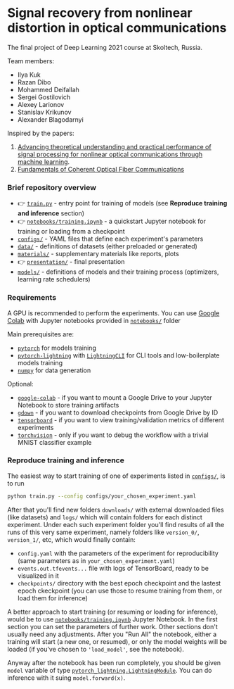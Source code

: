# Signal recovery from nonlinear distortion in optical communications
The final project of Deep Learning 2021 course at Skoltech, Russia.

Team members:
* Ilya Kuk
* Razan Dibo
* Mohammed Deifallah
* Sergei Gostilovich
* Alexey Larionov
* Stanislav Krikunov
* Alexander Blagodarnyi

Inspired by the papers:

1. [Advancing theoretical understanding and practical performance of signal processing for nonlinear optical communications through machine learning](https://www.nature.com/articles/s41467-020-17516-7).
2. [Fundamentals of Coherent Optical Fiber Communications ](https://www.osapublishing.org/jlt/abstract.cfm?URI=jlt-34-1-157)

### Brief repository overview
* 👉 [`train.py`](train.py) - entry point for training of models (see
  **Reproduce training and inference** section)
* 👉 [`notebooks/training.ipynb`](notebooks/training.ipynb) - a quickstart Jupyter
  notebook for training or loading from a checkpoint
* [`configs/`](configs/) - YAML files that define each experiment's parameters
* [`data/`](data/) - definitions of datasets (either preloaded or generated)
* [`materials/`](materials/) - supplementary materials like reports, plots
* 👉 [`presentation/`](presentation/) - final presentation
* [`models/`](models/) - definitions of models and their training process (optimizers, learning rate schedulers)

### Requirements
A GPU is recommended to perform the experiments. You can use [Google
Colab](colab.research.google.com) with Jupyter notebooks provided in
[`notebooks/`](notebooks/) folder

Main prerequisites are:

- [`pytorch`](http://pytorch.org/) for models training
- [`pytorch-lightning`](https://www.pytorchlightning.ai/) with [`LightningCLI`](https://pytorch-lightning.readthedocs.io/en/latest/common/lightning_cli.html#lightningcli) for CLI tools and low-boilerplate models training
- [`numpy`](https://anaconda.org/anaconda/numpy) for data generation

Optional:
- [`google-colab`](https://anaconda.org/conda-forge/google-colab) - if you want to mount a Google Drive to your Jupyter Notebook to store training artifacts
- [`gdown`](https://anaconda.org/conda-forge/gdown) - if you want to download checkpoints from Google Drive by ID
- [`tensorboard`](https://anaconda.org/conda-forge/tensorboard) - if you want to view training/validation metrics of different experiments
- [`torchvision`](https://anaconda.org/pytorch/torchvision) - only if you want to debug the workflow with a trivial MNIST classifier example


<!TODO:
For convenience, a ready to use conda [environment](environment.yml) is provided. 
To create a new python environment with all the required packages, you can run:
```shell
conda env create -f environment.yml
conda activate dyconv
```
!>

### Reproduce training and inference
The easiest way to start training of one of experiments listed in [`configs/`](configs/), is to run
```bash
python train.py --config configs/your_chosen_experiment.yaml
```
After that you'll find new folders `downloads/` with external downloaded files (like datasets) and `logs/` which will contain folders for each distinct experiment. Under each such experiment folder you'll find results of all the runs of this very same experiment, namely folders like `version_0/`, `version_1/`, etc, which would finally contain:
- `config.yaml` with the parameters of the experiment for reproducibility (same parameters as in `your_chosen_experiment.yaml`)
- `events.out.tfevents...` file with logs of TensorBoard, ready to be visualized in it
- `checkpoints/` directory with the best epoch checkpoint and the lastest epoch ckeckpoint (you can use those to resume training from them, or load them for inference)

A better approach to start training (or resuming or loading for inference), would be to use [`notebooks/training.ipynb`](notebooks/training.ipynb) Jupyter Notebook. In the first section you can set the parameters of further work. Other sections don't usually need any adjustments. After you "Run All" the notebook, either a training will start (a new one, or resumed), or only the model weights will be loaded (if you've chosen to `'load_model'`, see the notebook). 

Anyway after the notebook has been run completely, you should be given `model` variable of type [`pytorch_lightning.LightningModule`](https://pytorch-lightning.readthedocs.io/en/latest/common/lightning_module.html#inference). You can do inference with it suing `model.forward(x)`.

